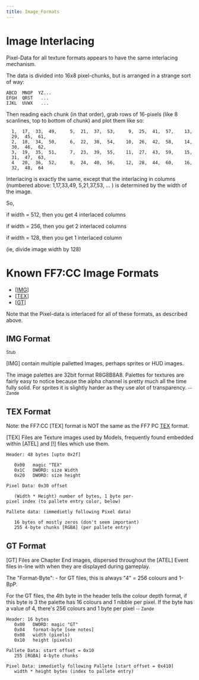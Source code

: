 ```yaml
---
title: Image_Formats
---
```


# Image Interlacing

Pixel-Data for all texture formats appears to have the same interlacing mechanism.

The data is divided into 16x8 pixel-chunks, but is arranged in a strange sort of way:

`ABCD  MNOP  YZ...`  
`EFGH  QRST   ...`  
`IJKL  UVWX   ...`

Then reading each chunk (in that order), grab rows of 16-pixels (like 8 scanlines, top to bottom of chunk) and plot them like so:

`  1,  17,  33,  49,     5,  21,  37,  53,     9,  25,  41,  57,    13,  29,  45,  61,`  
`  2,  18,  34,  50,     6,  22,  38,  54,    10,  26,  42,  58,    14,  30,  46,  62,`  
`  3,  19,  35,  51,     7,  23,  39,  55,    11,  27,  43,  59,    15,  31,  47,  63,`  
`  4   20,  36,  52,     8,  24,  40,  56,    12,  28,  44,  60,    16,  32,  48,  64`

Interlacing is exactly the same, except that the interlacing in columns (numbered above: 1,17,33,49, 5,21,37,53, ... ) is determined by the width of the image.

So,

if width = 512, then you get 4 interlaced columns

if width = 256, then you get 2 interlaced columns

if width = 128, then you get 1 interlaced column

(ie, divide image width by 128)

  

# Known FF7:CC Image Formats

- [\[IMG](Image_Formats#IMG_Format)\]
- [\[TEX](Image_Formats#TEX_Format)\]
- [\[GT](Image_Formats#GT_Format)\]

  
Note that the Pixel-data is interlaced for all of these formats, as described above.

  

## IMG Format

<small>Stub</small>

  
\[IMG\] contain multiple palletted Images, perhaps sprites or HUD images.

  
The image palettes are 32bit format R8G8B8A8. Palettes for textures are fairly easy to notice because the alpha channel is pretty much all the time fully solid. For sprites it is slightly harder as they use alot of transparency. <small>-- Zande</small>

  

## TEX Format

Note: the FF7:CC \[TEX\] format is NOT the same as the FF7 PC [TEX](../FF7/TEX_format) format.

  
\[TEX\] Files are Texture images used by Models, frequently found embedded within \[ATEL\] and \[!\] files which use them.

`Header: 48 bytes [upto 0x2f]`  
  
`   0x00   magic "TEX"`  
`   0x1C   DWORD: size Width`  
`   0x20   DWORD: size height`  
  
`Pixel Data: 0x30 offset`  
  
`   (Width * Height) number of bytes, 1 byte per-pixel index (to pallete entry color, below)`  
  
`Pallete data: (immedietly following Pixel data)`  
  
`   16 bytes of mostly zeros (don't seem important)`  
`   255 4-byte chunks [RGBA] (per pallete entry)`

  

## GT Format

\[GT\] Files are Chapter End images, dispersed throughout the \[ATEL\] Event files in-line with when they are displayed during gameplay.

  
The "Format-Byte": - for GT files, this is always "4" = 256 colours and 1-BpP.

  
For the GT files, the 4th byte in the header tells the colour depth format, if this byte is 3 the palette has 16 colours and 1 nibble per pixel. If the byte has a value of 4, there's 256 colours and 1 byte per pixel <small>-- Zande</small>

  

`Header: 16 bytes`  
`   0x00   DWORD: magic "GT"`  
`   0x04   format-byte [see notes]`  
`   0x08   width (pixels)`  
`   0x10   height (pixels)`  
  
`Pallete Data: start offset = 0x10`  
`   255 [RGBA] 4-byte chunks`  
  
`Pixel Data: immedietly following Pallete [start offset = 0x410]`  
`   width * height bytes (index to pallete entry)`
